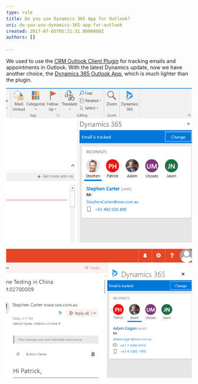 ```yaml
---
type: rule
title: Do you use Dynamics 365 App for Outlook?
uri: do-you-use-dynamics-365-app-for-outlook
created: 2017-07-05T05:21:31.0000000Z
authors: []

---
```


We used to use the [CRM Outlook Client Plugin](https://www.microsoft.com/en-US/download/details.aspx?id=50370) for tracking emails and appointments in Outlook. With the latest Dynamics update, now we have another choice, the [Dynamics 365 Outlook App](https://www.microsoft.com/en-US/dynamics/crm-customer-center/dynamics-365-app-for-outlook-user-s-guide.aspx), which is much lighter than the plugin.
 
![Track an Email in Outlook with Dynamics 365 App](track-email-in-outlook.png)

![Track an Emails in OWA with Dynamics 365 App](track-email-in-owa.png)
